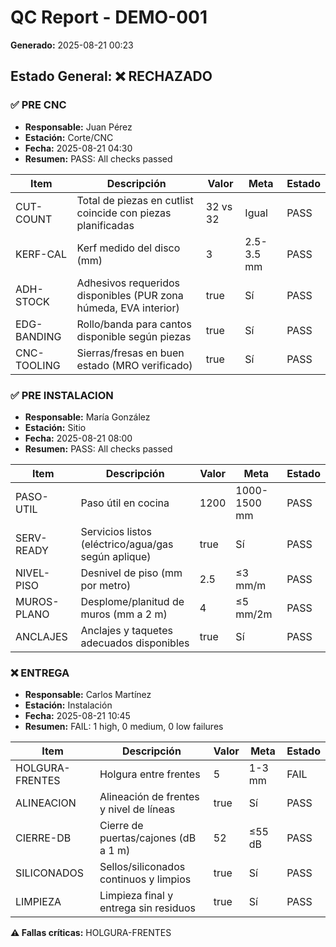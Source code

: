 # QC Report - DEMO-001

**Generado:** 2025-08-21 00:23

## Estado General: ❌ RECHAZADO

### ✅ PRE CNC

- **Responsable:** Juan Pérez
- **Estación:** Corte/CNC
- **Fecha:** 2025-08-21 04:30
- **Resumen:** PASS: All checks passed

| Item | Descripción | Valor | Meta | Estado |
|------|-------------|-------|------|--------|
| CUT-COUNT | Total de piezas en cutlist coincide con piezas planificadas | 32 vs 32 | Igual | PASS |
| KERF-CAL | Kerf medido del disco (mm) | 3 | 2.5-3.5 mm | PASS |
| ADH-STOCK | Adhesivos requeridos disponibles (PUR zona húmeda, EVA interior) | true | Sí | PASS |
| EDG-BANDING | Rollo/banda para cantos disponible según piezas | true | Sí | PASS |
| CNC-TOOLING | Sierras/fresas en buen estado (MRO verificado) | true | Sí | PASS |

### ✅ PRE INSTALACION

- **Responsable:** María González
- **Estación:** Sitio
- **Fecha:** 2025-08-21 08:00
- **Resumen:** PASS: All checks passed

| Item | Descripción | Valor | Meta | Estado |
|------|-------------|-------|------|--------|
| PASO-UTIL | Paso útil en cocina | 1200 | 1000-1500 mm | PASS |
| SERV-READY | Servicios listos (eléctrico/agua/gas según aplique) | true | Sí | PASS |
| NIVEL-PISO | Desnivel de piso (mm por metro) | 2.5 | ≤3 mm/m | PASS |
| MUROS-PLANO | Desplome/planitud de muros (mm a 2 m) | 4 | ≤5 mm/2m | PASS |
| ANCLAJES | Anclajes y taquetes adecuados disponibles | true | Sí | PASS |

### ❌ ENTREGA

- **Responsable:** Carlos Martínez
- **Estación:** Instalación
- **Fecha:** 2025-08-21 10:45
- **Resumen:** FAIL: 1 high, 0 medium, 0 low failures

| Item | Descripción | Valor | Meta | Estado |
|------|-------------|-------|------|--------|
| HOLGURA-FRENTES | Holgura entre frentes | 5 | 1-3 mm | FAIL |
| ALINEACION | Alineación de frentes y nivel de líneas | true | Sí | PASS |
| CIERRE-DB | Cierre de puertas/cajones (dB a 1 m) | 52 | ≤55 dB | PASS |
| SILICONADOS | Sellos/siliconados continuos y limpios | true | Sí | PASS |
| LIMPIEZA | Limpieza final y entrega sin residuos | true | Sí | PASS |

**⚠️ Fallas críticas:** HOLGURA-FRENTES

